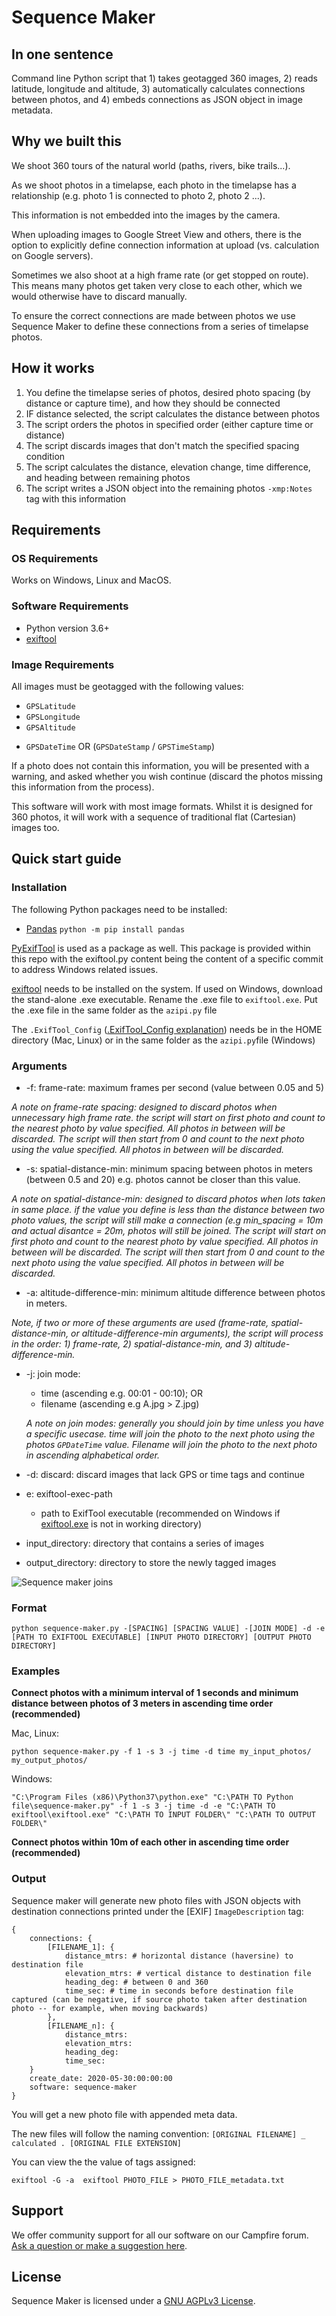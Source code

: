 # Sequence Maker

## In one sentence

Command line Python script that 1) takes geotagged 360 images, 2) reads latitude, longitude and altitude, 3) automatically calculates connections between photos, and 4) embeds connections as JSON object in image metadata.

## Why we built this

We shoot 360 tours of the natural world (paths, rivers, bike trails...).

As we shoot photos in a timelapse, each photo in the timelapse has a relationship (e.g. photo 1 is connected to photo 2, photo 2 ...).

This information is not embedded into the images by the camera.

When uploading images to Google Street View and others, there is the option to explicitly define connection information at upload (vs. calculation on Google servers).

Sometimes we also shoot at a high frame rate (or get stopped on route). This means many photos get taken very close to each other, which we would otherwise have to discard manually.

To ensure the correct connections are made between photos we use Sequence Maker to define these connections from a series of timelapse photos. 

## How it works

1. You define the timelapse series of photos, desired photo spacing (by distance or capture time), and how they should be connected
2. IF distance selected, the script calculates the distance between photos
3. The script orders the photos in specified order (either capture time or distance)
4. The script discards images that don't match the specified spacing condition
5. The script calculates the distance, elevation change, time difference, and heading between remaining photos
6. The script writes a JSON object into the remaining photos `-xmp:Notes` tag with this information
 
## Requirements

### OS Requirements

Works on Windows, Linux and MacOS.

### Software Requirements

* Python version 3.6+
* [exiftool](https://exiftool.org/)

### Image Requirements

All images must be geotagged with the following values:

* `GPSLatitude`
* `GPSLongitude`
* `GPSAltitude`
- `GPSDateTime` OR (`GPSDateStamp` / `GPSTimeStamp`)

If a photo does not contain this information, you will be presented with a warning, and asked whether you wish continue (discard the photos missing this information from the process).

This software will work with most image formats. Whilst it is designed for 360 photos, it will work with a sequence of traditional flat (Cartesian) images too.

## Quick start guide

### Installation

The following Python packages need to be installed:
* [Pandas](https://pandas.pydata.org/docs/)
	`python -m pip install pandas`
	
[PyExifTool](https://pypi.org/project/PyExifTool/) is used as a package as well. This package is provided within this repo with the exiftool.py content being the content of a specific commit to address Windows related issues.


[exiftool](https://exiftool.org/) needs to be installed on the system.
If used on Windows, download the stand-alone .exe executable. Rename the .exe file to `exiftool.exe`. Put the .exe file in the same folder as the `azipi.py` file

The `.ExifTool_Config` ([.ExifTool_Config explanation](https://exiftool.org/faq.html#Q11)) needs be in the HOME directory (Mac, Linux) or in the same folder as the `azipi.py`file (Windows)

### Arguments

* -f: frame-rate: maximum frames per second (value between 0.05 and 5)

_A note on frame-rate spacing:  designed to discard photos when unnecessary high frame rate. the script will start on first photo and count to the nearest photo by value specified. All photos in between will be discarded. The script will then start from 0 and count to the next photo using the value specified. All photos in between will be discarded._

* -s: spatial-distance-min: minimum spacing between photos in meters (between 0.5 and 20) e.g. photos cannot be closer than this value.

_A note on spatial-distance-min: designed to discard photos when lots taken in same place. if the value you define is less than the distance between two photo values, the script will still make a connection (e.g min_spacing = 10m and actual disantce = 20m, photos will still be joined. The script will start on first photo and count to the nearest photo by value specified. All photos in between will be discarded. The script will then start from 0 and count to the next photo using the value specified. All photos in between will be discarded._

* -a: altitude-difference-min: minimum altitude difference between photos in meters.


_Note, if two or more of these arguments are used (frame-rate, spatial-distance-min, or altitude-difference-min arguments), the script will process in the order: 1) frame-rate, 2) spatial-distance-min, and 3) altitude-difference-min._

* -j: join mode:
	- time (ascending e.g. 00:01 - 00:10); OR
	- filename (ascending e.g A.jpg > Z.jpg)

	_A note on join modes: generally you should join by time unless you have a specific usecase. time will join the photo to the next photo using the photos `GPDateTime` value. Filename will join the photo to the next photo in ascending alphabetical order._

* -d: discard: discard images that lack GPS or time tags and continue

* e: exiftool-exec-path
	- path to ExifTool executable (recommended on Windows if [exiftool.exe](https://exiftool.org/) is not in working directory)

* input_directory: directory that contains a series of images

* output_directory: directory to store the newly tagged images


![Sequence maker joins](/sequence-maker-diagram.jpg)

### Format

```
python sequence-maker.py -[SPACING] [SPACING VALUE] -[JOIN MODE] -d -e [PATH TO EXIFTOOL EXECUTABLE] [INPUT PHOTO DIRECTORY] [OUTPUT PHOTO DIRECTORY]
```

### Examples

**Connect photos with a minimum interval of 1 seconds and minimum distance between photos of 3 meters in ascending time order (recommended)**

Mac, Linux:
```
python sequence-maker.py -f 1 -s 3 -j time -d time my_input_photos/ my_output_photos/
````
Windows:
```
"C:\Program Files (x86)\Python37\python.exe" "C:\PATH TO Python file\sequence-maker.py" -f 1 -s 3 -j time -d -e "C:\PATH TO exiftool\exiftool.exe" "C:\PATH TO INPUT FOLDER\" "C:\PATH TO OUTPUT FOLDER\"
```

**Connect photos within 10m of each other in ascending time order (recommended)**

### Output

Sequence maker will generate new photo files with JSON objects with destination connections printed under the [EXIF] `ImageDescription` tag:

```
{
	connections: {
		[FILENAME_1]: {
			distance_mtrs: # horizontal distance (haversine) to destination file
			elevation_mtrs: # vertical distance to destination file
			heading_deg: # between 0 and 360
			time_sec: # time in seconds before destination file captured (can be negative, if source photo taken after destination photo -- for example, when moving backwards)
		},
		[FILENAME_n]: {
			distance_mtrs:
			elevation_mtrs:
			heading_deg:
			time_sec: 
	}
	create_date: 2020-05-30:00:00:00
	software: sequence-maker
}

```
You will get a new photo file with appended meta data.

The new files will follow the naming convention: `[ORIGINAL FILENAME] _ calculated . [ORIGINAL FILE EXTENSION]`


You can view the the value of tags assigned:

```
exiftool -G -a  exiftool PHOTO_FILE > PHOTO_FILE_metadata.txt
```

## Support 

We offer community support for all our software on our Campfire forum. [Ask a question or make a suggestion here](https://campfire.trekview.org/c/support/8).

## License

Sequence Maker is licensed under a [GNU AGPLv3 License](https://github.com/trek-view/sequence-maker/blob/master/LICENSE.txt).
